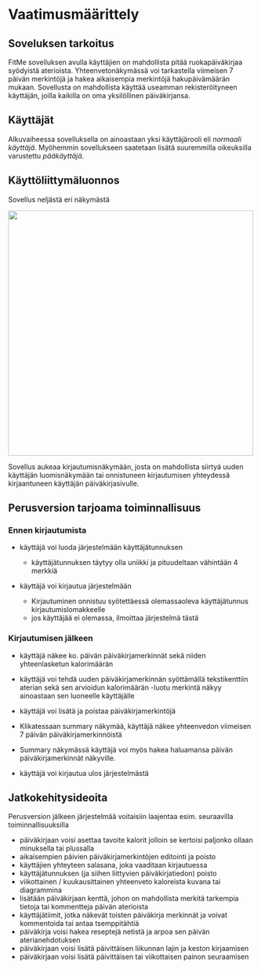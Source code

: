 # Vaatimusmäärittely

## Soveluksen tarkoitus

FitMe sovelluksen avulla käyttäjien on mahdollista pitää ruokapäiväkirjaa syödyistä aterioista. Yhteenvetonäkymässä voi tarkastella viimeisen 7 päivän merkintöjä ja hakea aikaisempia merkintöjä hakupäivämäärän mukaan. Sovellusta on mahdollista käyttää useamman rekisteröityneen käyttäjän, joilla kaikilla on oma yksilöllinen päiväkirjansa.

## Käyttäjät

Alkuvaiheessa sovelluksella on ainoastaan yksi käyttäjärooli eli _normaali käyttäjä_. Myöhemmin sovellukseen saatetaan lisätä suuremmilla oikeuksilla varustettu _pääkäyttäjä_.

## Käyttöliittymäluonnos

Sovellus neljästä eri näkymästä

<img src="https://github.com/vsvala/otm-harjoitustyo/blob/master/dokumentaatio/kuvat/kl_luonnos.JPG" width="500">

Sovellus aukeaa kirjautumisnäkymään, josta on mahdollista siirtyä uuden käyttäjän luomisnäkymään tai onnistuneen kirjautumisen yhteydessä kirjaantuneen käyttäjän päiväkirjasivulle. 

## Perusversion tarjoama toiminnallisuus

### Ennen kirjautumista

- käyttäjä voi luoda järjestelmään käyttäjätunnuksen
  - käyttäjätunnuksen täytyy olla uniikki ja pituudeltaan vähintään 4 merkkiä

- käyttäjä voi kirjautua järjestelmään   
  - Kirjautuminen onnistuu syötettäessä olemassaoleva käyttäjätunnus kirjautumislomakkeelle
  - jos käyttäjää ei olemassa, ilmoittaa järjestelmä tästä

### Kirjautumisen jälkeen

- käyttäjä näkee ko. päivän päiväkirjamerkinnät sekä niiden yhteenlasketun kalorimäärän

- käyttäjä voi tehdä uuden päiväkirjamerkinnän syöttämällä tekstikenttiin aterian sekä sen arvioidun kalorimäärän 
  -luotu merkintä näkyy ainoastaan sen luoneelle käyttäjälle

- käyttäjä voi lisätä ja poistaa päiväkirjamerkintöjä

- Klikatessaan summary näkymää, käyttäjä näkee yhteenvedon viimeisen 7 päivän päiväkirjamerkinnöistä

- Summary näkymässä käyttäjä voi myös hakea haluamansa päivän päiväkirjamerkinnät näkyville.

- käyttäjä voi kirjautua ulos järjestelmästä

## Jatkokehitysideoita

Perusversion jälkeen järjestelmää voitaisiin laajentaa esim. seuraavilla toiminnallisuuksilla

- päiväkirjaan voisi asettaa tavoite kalorit jolloin se kertoisi paljonko ollaan minuksella tai plussalla
- aikaisempien päivien päiväkirjamerkintöjen editointi ja poisto
- käyttäjien yhteyteen salasana, joka vaaditaan kirjautuessa
- käyttäjätunnuksen (ja siihen liittyvien päiväkirjatiedon) poisto
- viikottainen / kuukausittainen yhteenveto kaloreista kuvana tai diagrammina
- lisätään päiväkirjaan kenttä, johon on mahdollista merkitä tarkempia tietoja tai kommentteja päivän aterioista
- käyttäjätiimit, jotka näkevät toisten päiväkirja merkinnät ja voivat kommentoida tai antaa tsemppitähtiä 
- päiväkirja voisi hakea reseptejä netistä ja arpoa sen päivän aterianehdotuksen
- päiväkirjaan voisi lisätä päivittäisen liikunnan lajin ja keston kirjaamisen
- päiväkirjaan voisi lisätä päivittäisen tai viikottaisen painon seuraamisen
